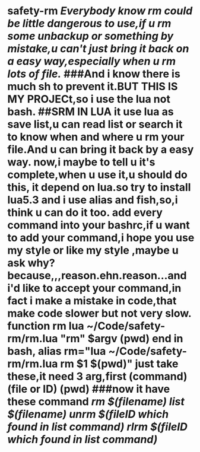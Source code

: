# safety-rm   *Everybody know rm could be little dangerous to use,if u rm some unbackup or something by mistake,u can't just bring it back on a easy way,especially when u rm lots of file.*   ###And i know there is much sh to prevent it.BUT THIS IS MY PROJECt,so i use the lua not bash.   ##SRM IN LUA     it use lua as save list,u can read list or search it to know when and where u rm your file.And u can bring it back by a easy way.   now,i maybe to tell u it's complete,when u use it,u should do this,   it depend on lua.so try to install lua5.3   and i use alias and fish,so,i think u can do it too.   add every command into your bashrc,if u want to add your command,i hope you use my style or like my style ,maybe u ask why?   because,,,reason.ehn.reason...and i'd like to accept your command,in fact i make a mistake in code,that make code slower but not very slow.   function rm   	lua ~/Code/safety-rm/rm.lua "rm" $argv (pwd)   end      in bash,   alias rm="lua ~/Code/safety-rm/rm.lua rm $1 $(pwd)"   just take these,it need 3 arg,first (command) (file or ID) (pwd)      ###now it have these command   *rm $(filename)     list $(filename)     unrm $(fileID which found in list command)     rlrm $(fileID which found in list command)*   
